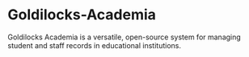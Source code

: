 # Goldilocks-Academia
Goldilocks Academia is a versatile, open-source system for managing student and staff records in educational institutions.
